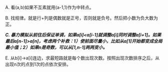 A. 看(a,b)如果不互素就用(a-1,1)作为中转点。

B. 找规律。就是行+列是偶数就是正号，否则就是负号。然后把小数为负大数为正。

***C. 暴力模拟从前往后保证单调，如果a[i]<a[i-1]就调整a[i]同时调整a[i+1]。如果最后a[n-1]>a[n]，考虑两个补救：1）使前面尽量小，比如从a[1]开始都变成全局最小值；2）如果n是奇数，可以从[1,n-1]两两变小。***

E. 从b[i]->a[i]连边，求最短路就是每个数出现次数。按照出现次数排序之后，从出现n次的点到1次的点依次安排。
